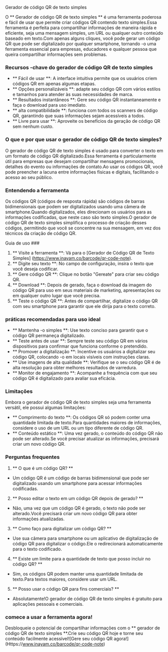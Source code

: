 Gerador de código QR de texto simples

O ** Gerador de código QR de texto simples ** é uma ferramenta poderosa e fácil de usar que permite criar códigos QR contendo texto simples.Essa ferramenta é perfeita para compartilhar informações de maneira rápida e eficiente, seja uma mensagem simples, um URL ou qualquer outro conteúdo baseado em texto.Com apenas alguns cliques, você pode gerar um código QR que pode ser digitalizado por qualquer smartphone, tornando -o uma ferramenta essencial para empresas, educadores e qualquer pessoa que queira compartilhar informações sem problemas.

### Recursos -chave do gerador de código QR de texto simples

- ** Fácil de usar **: A interface intuitiva permite que os usuários criem códigos QR em apenas algumas etapas.
- ** Opções personalizáveis ​​**: adapte seu código QR com vários estilos e tamanhos para atender às suas necessidades de marca.
- ** Resultados instantâneos **: Gere seu código QR instantaneamente e faça o download para uso imediato.
- ** alta compatibilidade **: funciona com todos os scanners de código QR, garantindo que suas informações sejam acessíveis a todos.
- ** Livre para usar **: Aproveite os benefícios da geração de código QR sem nenhum custo.

### O que e por que usar o gerador de código QR de texto simples?

O gerador de código QR de texto simples é usado para converter o texto em um formato de código QR digitalizado.Essa ferramenta é particularmente útil para empresas que desejam compartilhar mensagens promocionais, detalhes do evento ou informações de contato.Ao usar os códigos QR, você pode preencher a lacuna entre informações físicas e digitais, facilitando o acesso ao seu público.

### Entendendo a ferramenta

Os códigos QR (códigos de resposta rápida) são códigos de barras bidimensionais que podem ser digitalizados usando uma câmera de smartphone.Quando digitalizados, eles direcionam os usuários para as informações codificadas, que neste caso são texto simples.O gerador de código QR de texto simples simplifica o processo de criação desses códigos, permitindo que você se concentre na sua mensagem, em vez dos técnicos da criação de código QR.

Guia de uso ###

1. ** Visite a ferramenta **: Vá para o [Gerador de Código QR de Texto Simples] (https://www.inayam.co/barcode/qr-code-note).
2. ** Digite seu texto **: No campo de configuração, insira o texto que você deseja codificar.
3. ** Gere código QR **: Clique no botão "Gereate" para criar seu código QR.
4. ** Download **: Depois de gerado, faça o download da imagem do código QR para uso em seus materiais de marketing, apresentações ou em qualquer outro lugar que você precisa.
5. ** Teste o código QR **: Antes de compartilhar, digitalize o código QR com seu smartphone para garantir que ele dirija para o texto correto.

### práticas recomendadas para uso ideal

- ** Mantenha -o simples **: Use texto conciso para garantir que o código QR permaneça digitalizado.
- ** Teste antes de usar **: Sempre teste seu código QR em vários dispositivos para confirmar que funciona conforme o pretendido.
- ** Promover a digitalização **: Incentive os usuários a digitalizar seu código QR, colocando -o em locais visíveis com instruções claras.
- ** Use imagens de alta qualidade **: Verifique se o seu código QR é de alta resolução para obter melhores resultados de varredura.
- ** Monitor de engajamento **: Acompanhe a frequência com que seu código QR é digitalizado para avaliar sua eficácia.

### Limitações

Embora o gerador de código QR de texto simples seja uma ferramenta versátil, ele possui algumas limitações:
- ** Comprimento do texto **: Os códigos QR só podem conter uma quantidade limitada de texto.Para quantidades maiores de informações, considere o uso de um URL ou um tipo diferente de código QR.
- ** Conteúdo estático **: Uma vez gerado, o conteúdo do código QR não pode ser alterado.Se você precisar atualizar as informações, precisará criar um novo código QR.

### Perguntas frequentes

1. ** O que é um código QR? **
- Um código QR é um código de barras bidimensional que pode ser digitalizado usando um smartphone para acessar informações codificadas.

2. ** Posso editar o texto em um código QR depois de gerado? **
- Não, uma vez que um código QR é gerado, o texto não pode ser alterado.Você precisará criar um novo código QR para obter informações atualizadas.

3. ** Como faço para digitalizar um código QR? **
- Use sua câmera para smartphone ou um aplicativo de digitalização de código QR para digitalizar o código.Ele o redirecionará automaticamente para o texto codificado.

4. ** Existe um limite para a quantidade de texto que posso incluir no código QR? **
- Sim, os códigos QR podem manter uma quantidade limitada de texto.Para textos maiores, considere usar um URL.

5. ** Posso usar o código QR para fins comerciais? **
- Absolutamente!O gerador de código QR de texto simples é gratuito para aplicações pessoais e comerciais.

### comece a usar a ferramenta agora!

Desbloqueie o potencial de compartilhar informações com o ** gerador de código QR de texto simples **.Crie seu código QR hoje e torne seu conteúdo facilmente acessível![Gere seu código QR agora!] (Https://www.inayam.co/barcode/qr-code-note)